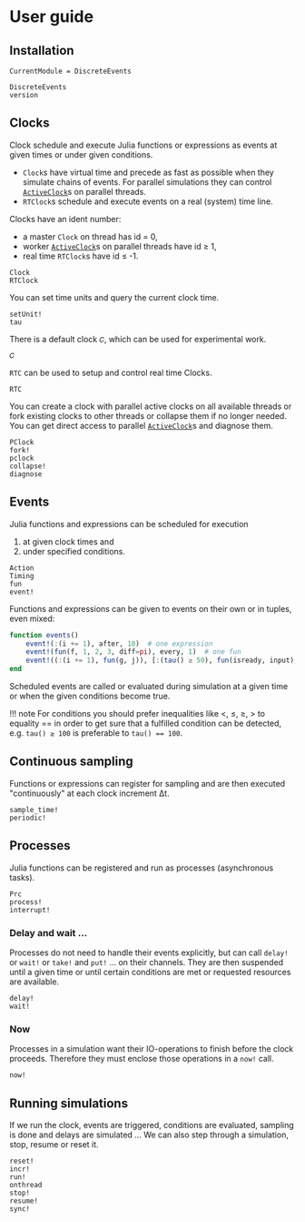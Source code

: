 # User guide

## Installation

```@meta
CurrentModule = DiscreteEvents
```

```@docs
DiscreteEvents
version
```

## Clocks

Clock schedule and execute Julia functions or expressions as events at given times or
under given conditions.

- `Clock`s have virtual time and precede as fast as possible when they simulate chains of
  events. For parallel simulations they can control [`ActiveClock`](@ref)s on parallel
  threads.
- `RTClock`s schedule and execute events on a real (system) time line.

Clocks have an ident number:
- a master `Clock` on thread has id = 0,
- worker [`ActiveClock`](@ref)s on parallel threads have id ≥ 1,
- real time `RTClock`s have id ≤ -1.

```@docs
Clock
RTClock
```

You can set time units and query the current clock time.

```@docs
setUnit!
tau
```

There is a default clock `𝐶`, which can be used for experimental work.

```@docs
𝐶
```

`RTC` can be used to setup and control real time Clocks.

```@docs
RTC
```

You can create a clock with parallel active clocks on all available threads or fork existing clocks to other threads or collapse them if no longer needed. You can get direct access to parallel [`ActiveClock`](@ref)s and diagnose them.

```@docs
PClock
fork!
pclock
collapse!
diagnose
```

## Events

Julia functions and expressions can be scheduled for execution
1. at given clock times and
2. under specified conditions.

```@docs
Action
Timing
fun
event!
```
Functions and expressions can be given to events on their own or in tuples, even mixed:

```julia
function events()
    event!(:(i += 1), after, 10)  # one expression
    event!(fun(f, 1, 2, 3, diff=pi), every, 1)  # one fun
    event!((:(i += 1), fun(g, j)), [:(tau() ≥ 50), fun(isready, input), :(a ≤ 10)]) # two funs under three conditions
end
```

Scheduled events are called or evaluated during simulation at a given time or when the
given conditions become true.

!!! note
    For conditions you should prefer inequalities like <, ≤, ≥, > to equality == in order to get sure that a fulfilled condition can be detected, e.g. `tau() ≥ 100` is preferable to `tau() == 100`.

## Continuous sampling

Functions or expressions can register for sampling and are then executed "continuously" at each clock increment Δt.

```@docs
sample_time!
periodic!
```

## Processes

Julia functions can be registered and run as processes (asynchronous tasks).

```@docs
Prc
process!
interrupt!
```

### Delay and wait …

Processes do not need to handle their events explicitly, but can call `delay!` or `wait!` or `take!` and `put!` … on their channels. They are then suspended until a given time or until certain conditions are met or requested resources are available.

```@docs
delay!
wait!
```

### Now

Processes in a simulation want their IO-operations to finish before the clock proceeds. Therefore they must enclose those operations in a `now!` call.

```@docs
now!
```

## Running simulations

If we run the clock, events are triggered, conditions are evaluated, sampling is done and delays are simulated … We can also step through a simulation, stop, resume or reset it.

```@docs
reset!
incr!
run!
onthread
stop!
resume!
sync!
```
